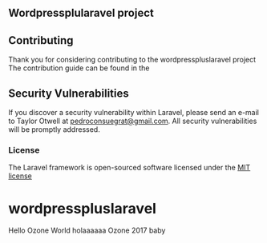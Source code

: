 ## Wordpressplularavel project



## Contributing

Thank you for considering contributing to the wordpresspluslaravel project The contribution guide can be found in the 

## Security Vulnerabilities

If you discover a security vulnerability within Laravel, please send an e-mail to Taylor Otwell at pedroconsuegrat@gmail.com. All security vulnerabilities will be promptly addressed.

### License

The Laravel framework is open-sourced software licensed under the [MIT license](http://opensource.org/licenses/MIT)
# wordpresspluslaravel

Hello Ozone World holaaaaaa
Ozone 2017 baby
